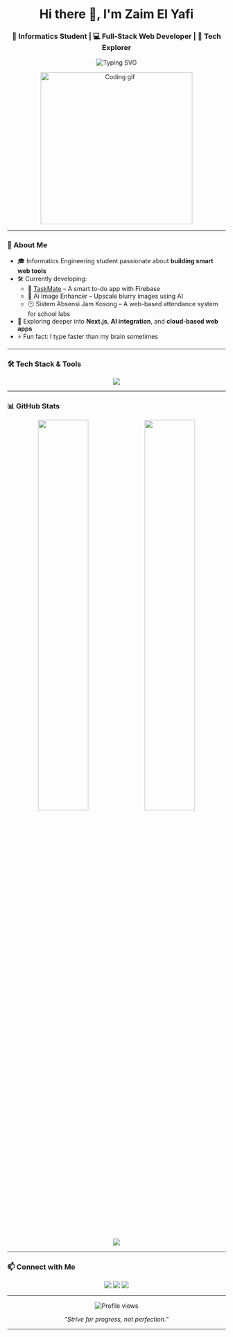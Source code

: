 <h1 align="center">Hi there 👋, I'm Zaim El Yafi</h1>
<h3 align="center">🧠 Informatics Student | 💻 Full-Stack Web Developer | 🔬 Tech Explorer</h3>

<p align="center">
  <img src="https://readme-typing-svg.demolab.com?font=Fira+Code&size=22&pause=1000&color=00BFFF&center=true&vCenter=true&width=435&lines=Welcome+to+my+GitHub!;React+%2B+Next.js+%2B+Firebase;Crafting+Web+Tools+with+AI;Let's+build+something+amazing!" alt="Typing SVG" />
</p>

<p align="center">
  <img src="https://media.giphy.com/media/qgQUggAC3Pfv687qPC/giphy.gif" width="350" alt="Coding gif">
</p>

---

### 🧩 About Me

- 🎓 Informatics Engineering student passionate about **building smart web tools**
- 🛠 Currently developing:
  - 📝 [TaskMate](https://github.com/donnelldelano) – A smart to-do app with Firebase
  - 🎨 Ai Image Enhancer – Upscale blurry images using AI
  - 🕑 Sistem Absensi Jam Kosong – A web-based attendance system for school labs
- 🌱 Exploring deeper into **Next.js**, **AI integration**, and **cloud-based web apps**
- ⚡ Fun fact: I type faster than my brain sometimes

---

### 🛠 Tech Stack & Tools

<p align="center">
  <img src="https://skillicons.dev/icons?i=react,nextjs,ts,nodejs,tailwind,firebase,mongodb,vercel,git,figma,vscode" />
</p>

---

### 📊 GitHub Stats

<p align="center">
  <img src="https://github-readme-stats.vercel.app/api?username=xzael24&show_icons=true&theme=tokyonight&hide_title=true" width="48%"/>
  <img src="https://github-readme-streak-stats.herokuapp.com/?user=xzael24&theme=tokyonight" width="48%"/>
</p>

<p align="center">
  <img src="https://github-readme-activity-graph.vercel.app/graph?username=xzael24&theme=react-dark&hide_border=true&area=true" />
</p>

---

### 📫 Connect with Me

<p align="center">
  <a href="mailto:donnelldelano@example.com"><img src="https://img.shields.io/badge/Gmail-D14836?style=for-the-badge&logo=gmail&logoColor=white" /></a>
  <a href="https://linkedin.com/in/donnelldelano"><img src="https://img.shields.io/badge/LinkedIn-0A66C2?style=for-the-badge&logo=linkedin&logoColor=white" /></a>
  <a href="https://github.com/xzael24"><img src="https://img.shields.io/badge/GitHub-333?style=for-the-badge&logo=github&logoColor=white" /></a>
</p>

---

<p align="center">
  <img src="https://komarev.com/ghpvc/?username=donnelldelano&style=flat-square&color=blue" alt="Profile views"/>
</p>

<p align="center"><i>“Strive for progress, not perfection.”</i></p>

---

<!-- README generated with ❤️ by ChatGPT + Donnell Delano -->
